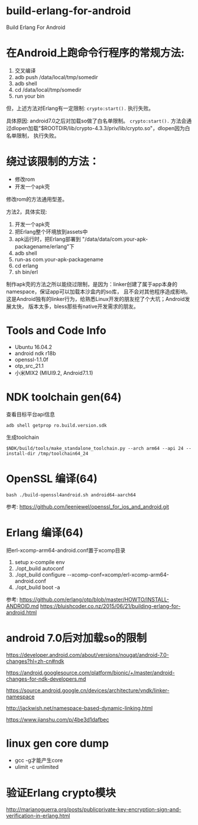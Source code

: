 # build-erlang-for-android
Build Erlang For Android

# 在Android上跑命令行程序的常规方法:

  1. 交叉编译
  2. adb push /data/local/tmp/somedir
  3. adb shell
  4. cd /data/local/tmp/somedir
  5. run your bin


但，上述方法对Erlang有一定限制:
`crypto:start().`
执行失败。

具体原因: android7.0之后对加载so做了白名单限制。
`crypto:start().`
方法会通过dlopen加载"$ROOTDIR/lib/crypto-4.3.3/priv/lib/crypto.so"，dlopen因为白名单限制，
执行失败。


# 绕过该限制的方法：

  - 修改rom
  - 开发一个apk壳 

修改rom的方法通用型差。

方法2，具体实现:
  1. 开发一个apk壳
  2. 把Erlang整个环境放到assets中
  3. apk运行时，把Erlang部署到 "/data/data/com.your-apk-packagename/erlang"下
  4. adb shell
  5. run-as com.your-apk-packagename
  6. cd erlang
  7. sh bin/erl

制作apk壳的方法之所以能绕过限制，是因为：linker创建了属于app本身的namespace，保证app可以加载本沙盒内的so库，
且不会对其他程序造成影响。这是Android独有的linker行为，给熟悉Linux开发的朋友挖了个大坑；Android发展太快，
版本太多，bless那些有native开发需求的朋友。


# Tools and Code Info

- Ubuntu 16.04.2
- android ndk r18b
- openssl-1.1.0f
- otp_src_21.1
- 小米MIX2 (MIUI9.2, Android7.1.1)


# NDK toolchain gen(64)

查看目标平台api信息

`adb shell getprop ro.build.version.sdk` 


生成toolchain

`$NDK/build/tools/make_standalone_toolchain.py --arch arm64 --api 24 --install-dir /tmp/toolchain64_24`


# OpenSSL 编译(64)

`bash ./build-openssl4android.sh android64-aarch64`

参考: 
https://github.com/leenjewel/openssl_for_ios_and_android.git

# Erlang 编译(64)

把erl-xcomp-arm64-android.conf置于xcomp目录

1. setup x-compile env
2. ./opt_build autoconf
3. ./opt_build configure --xcomp-conf=xcomp/erl-xcomp-arm64-android.conf
4. ./opt_build boot -a

参考: 
https://github.com/erlang/otp/blob/master/HOWTO/INSTALL-ANDROID.md
https://bluishcoder.co.nz/2015/06/21/building-erlang-for-android.html


# android 7.0后对加载so的限制

https://developer.android.com/about/versions/nougat/android-7.0-changes?hl=zh-cn#ndk

https://android.googlesource.com/platform/bionic/+/master/android-changes-for-ndk-developers.md

https://source.android.google.cn/devices/architecture/vndk/linker-namespace

http://jackwish.net/namespace-based-dynamic-linking.html

https://www.jianshu.com/p/4be3d1dafbec


# linux gen core dump

  - gcc -g才能产生core
  - ulimit -c unlimited


# 验证Erlang crypto模块

http://marianoguerra.org/posts/publicprivate-key-encryption-sign-and-verification-in-erlang.html  
